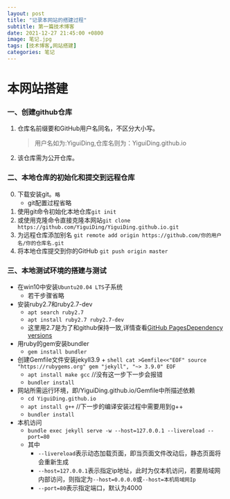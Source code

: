 ```yaml
---
layout: post
title: "记录本网站的搭建过程"
subtitle: 第一篇技术博客
date: 2021-12-27 21:45:00 +0800
image: 笔记.jpg
tags: [技术博客,网站搭建]
categories: 笔记
---
```

# 本网站搭建
### 一、创建github仓库
1. 仓库名前缀要和GitHub用户名同名，不区分大小写。
    >用户名如为:YiguiDing,仓库名则为：YiguiDing.github.io
2. 该仓库需为公开仓库。

### 二、本地仓库的初始化和提交到远程仓库
0. 下载安装git。`略`
   + git配置过程省略
1. 使用git命令初始化本地仓库`git init`
2. 或使用克隆命令直接克隆本网站`git clone https://github.com/YiguiDing/YiguiDing.github.io.git`
3. 为远程仓库添加别名 `git remote add origin https://github.com/你的用户名/你的仓库名.git`
4. 将本地仓库提交到你的GitHub `git push origin master`

### 三、本地测试环境的搭建与测试
* 在win10中安装`Ubuntu20.04 LTS`子系统
    + 若干步骤省略
* 安装ruby2.7和ruby2.7-dev
    + `apt search ruby2.7`
    + `apt install ruby2.7 ruby2.7-dev`
    + 这里用2.7是为了和github保持一致,详情查看[GitHub PagesDependency versions](https://pages.github.com/versions/)
* 用ruby的gem安装bundler
	+ `gem install bundler`
* 创建Gemfile文件安装jekyll3.9
    + 
        ```shell
        cat >Gemfile<<"EOF"
        source "https://rubygems.org"
        gem "jekyll", "~> 3.9.0"
        EOF
        ```
    + `apt install make gcc` //没有这一步下一步会报错
    + `bundler install`
* 网站所需运行环境，即/YiguiDing.github.io/Gemfile中所描述依赖
    + `cd YiguiDing.github.io`
    + `apt install g++`     //下一步的编译安装过程中需要用到g++
    + `bundler install`
* 本机访问
  * `bundle exec jekyll serve -w --host=127.0.0.1 --livereload --port=80`
  * 其中
    * `--livereload`表示动态加载页面，即当页面文件改动后，静态页面将会重新生成
    * `--host=127.0.0.1`表示指定ip地址，此时为仅本机访问，若要局域网内部访问，则指定为`--host=0.0.0.0`或`--host=本机局域网Ip`
    * `--port=80`表示指定端口，默认为4000